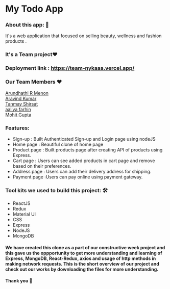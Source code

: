 # My Todo App


<h3>About this app: 🙌</h3>
It's a web application that focused on selling beauty, wellness and fashion products .
<h3>It's a Team project❤️</h3>
<h3>Deployment link : <a href="https://team-nykaaa.vercel.app/">https://team-nykaaa.vercel.app/</a></h3>
<h3>Our Team Members ❤️</h3>
   <a href="https://github.com/arundhathi6">Arundhathi R Menon</a><br>
    <a href="https://github.com/Arvind-Kumar-Mahato">Aravind Kumar</a><br>
     <a href="https://github.com/TanmayShirsat">Tanmay Shirsat</a><br>
       <a href="https://github.com/aaliyafarhin">aaliya farhin</a><br>
      <a href="https://github.com/MohitGupta10">Mohit Gupta</a><br>
   <h3>Features:</h3>
      <ul>
            <li> Sign-up : Built Authenticated Sign-up and Login page using nodeJS</li>
            <li> Home page : Beautiful clone of home page </li>
            <li> Product page : Built products page after creating API of products using Express.</li>
            <li> Cart page : Users can see added products in cart page and remove based on their preferences.</li>
            <li> Address page : Users can add their delivery address for shipping.</li>
            <li> Payment page :Users can pay online using payment gateway.</li></ul>

   
   <h3>Tool kits we used to build this project: 🛠</h3>
  <ul>
 
   <li>ReactJS</li>
   <li>Redux</li>
   <li>Material UI</li>
   <li>CSS</li>
   <li>Express</li>
   <li>NodeJS</li>
   <li>MongoDB</li></ul>
  <h4>We have created this clone as a part of our constructive week project and this gave us the oppportunity to get more understanding and learning of Express, MongoDB, React-Redux, axios and usage of http methods in making network requests. This is the short overview of our project and check out our works by downloading the files for more understanding.</h4>
  <h4>Thank you 🙌</h4>

